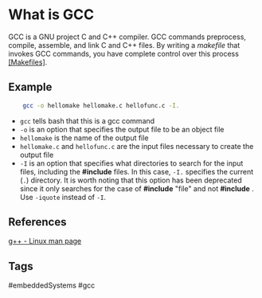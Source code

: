 # What is GCC

GCC is a GNU project C and C++ compiler. GCC commands preprocess, compile, assemble, and link C and C++ files. By writing a *makefile* that invokes GCC commands, you have complete control over this process [\[Makefiles\]](../202110182235).

## Example
```sh
	gcc -o hellomake hellomake.c hellofunc.c -I.
```

* `gcc` tells bash that this is a gcc command
* `-o` is an option that specifies the output file to be an object file  
* `hellomake` is the name of the output file  
* `hellomake.c` and `hellofunc.c` are the input files necessary to create the output file  
* `-I` is an option that specifies what directories to search for the input files, including the **#include** files. In this case, `-I.` specifies the current (`.`) directory. It is worth noting that this option has been deprecated since it only searches for the case of **#include** "file" and not **#include** <file>. Use `-iquote` instead of `-I`.  

## References
[g++ - Linux man page](https://linux.die.net/man/1/g++)

## Tags
#embeddedSystems #gcc
